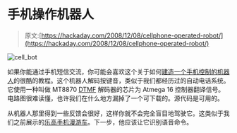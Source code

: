 # 手机操作机器人

> 原文:[https://hackaday.com/2008/12/08/cellphone-operated-robot/](https://hackaday.com/2008/12/08/cellphone-operated-robot/)

![cell_bot](../Images/7dada88b9c8fec7a2f3199fb5e7db948.png "cell_bot")

如果你能通过手机短信交流，你可能会喜欢这个关于如何[建造一个手机控制的机器人](http://www.instructables.com/id/Cellphone_operated_Robot/)的很酷的教程。这个机器人解码按键音，类似于我们都经历过的自动电话系统。它使用一种叫做 MT8870 [DTMF](http://en.wikipedia.org/wiki/DTMF) 解码器的芯片为 Atmega 16 控制器翻译信号。电路图很难读懂，也许我们在什么地方漏掉了一个可下载的。源代码是可用的。

从机器人那里得到一些反馈会很好，这样你就不会完全盲目地驾驶它。这类似于我们之前展示的[乐高手机漫游车](http://hackaday.com/2008/02/02/cellular-data-controlled-robot/)。下一步，他应该让它识别语音命令。